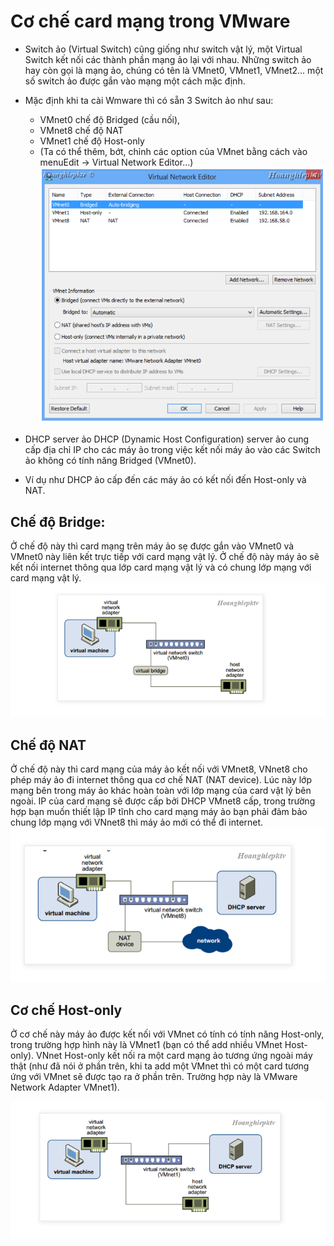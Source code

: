 <a name ="Cơ chế Card mạng trong VMware"></a>

# Cơ chế card mạng trong VMware

- Switch ảo (Virtual Switch) cũng giống như switch vật lý, một Virtual Switch kết nối các thành phần mạng ảo lại với nhau. Những  switch ảo hay còn gọi là mạng ảo, chúng có tên là VMnet0, VMnet1, VMnet2… một số switch ảo được gắn vào mạng một cách mặc định. 
- Mặc định khi ta cài Wmware thì có sẵn 3 Switch ảo như sau:
    -  VMnet0 chế độ Bridged (cầu nối), 
    - VMnet8 chế độ NAT 
    - VMnet1 chế độ Host-only
    - (Ta có thể thêm, bớt, chỉnh các option của VMnet bằng cách vào menuEdit -> Virtual Network Editor...)
![](../images/DISTRO/e4.png)

- DHCP server ảo DHCP (Dynamic Host Configuration) server ảo cung cấp địa chỉ IP cho các máy ảo trong việc kết nối máy ảo vào các Switch ảo không có tính năng Bridged (VMnet0). 
- Ví dụ như DHCP ảo cấp đến các máy ảo có kết nối đến Host-only và NAT.
 ## Chế độ Bridge:
 Ở chế độ này thì card mạng trên máy ảo sẹ được gắn vào VMnet0 và VMnet0 này liên kết trực tiếp với card mạng vật lý. Ở chế độ này máy ảo sẽ kết nối internet thông qua lớp card mạng vật lý và có chung lớp mạng với card mạng vật lý.
![](../images/DISTRO/e5.png)
## Chế độ NAT
Ở chế độ này thì card mạng của máy ảo kết nối với VMnet8, VNnet8 cho phép máy ảo đi internet thông qua cơ chế NAT (NAT device). Lúc này lớp mạng bên trong máy ảo khác hoàn toàn với lớp mạng của card vật lý bên ngoài. IP của card mạng sẽ được cấp bởi DHCP VMnet8 cấp, trong trường hợp bạn muốn thiết lập IP tĩnh cho card mạng máy ảo bạn phải đảm bảo chung lớp mạng với VNnet8 thì máy ảo mới có thể đi internet.
![](../images/DISTRO/e6.png)

## Cơ chế Host-only
Ở cơ chế này máy ảo được kết nối với VMnet có tính có tính năng Host-only, trong trường hợp hình này là VMnet1 (bạn có thể add nhiều VMnet Host-only). VNnet Host-only kết nối ra một card mạng ảo tương ứng ngoài máy thật (như đã nói ở phần trên, khi ta add một VMnet thì có một card tương ứng với VMnet sẽ được tạo ra ở phần trên. Trường hợp này là VMware Network Adapter VMnet1).

![](../images/DISTRO/e7.png)